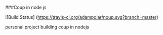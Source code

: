 ###Coup in node js

![Build Status]
(https://travis-ci.org/adampolar/noup.svg?branch=master)

personal project building coup in nodejs